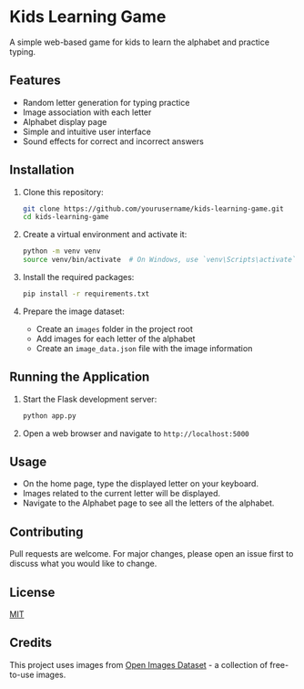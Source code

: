 # Kids Learning Game

A simple web-based game for kids to learn the alphabet and practice typing.

## Features

- Random letter generation for typing practice
- Image association with each letter
- Alphabet display page
- Simple and intuitive user interface
- Sound effects for correct and incorrect answers

## Installation

1. Clone this repository:
   ```bash
   git clone https://github.com/yourusername/kids-learning-game.git
   cd kids-learning-game
   ```

2. Create a virtual environment and activate it:
   ```bash
   python -m venv venv
   source venv/bin/activate  # On Windows, use `venv\Scripts\activate`
   ```

3. Install the required packages:
   ```bash
   pip install -r requirements.txt
   ```

4. Prepare the image dataset:
   - Create an `images` folder in the project root
   - Add images for each letter of the alphabet
   - Create an `image_data.json` file with the image information

## Running the Application

1. Start the Flask development server:
   ```bash
   python app.py
   ```

2. Open a web browser and navigate to `http://localhost:5000`

## Usage

- On the home page, type the displayed letter on your keyboard.
- Images related to the current letter will be displayed.
- Navigate to the Alphabet page to see all the letters of the alphabet.

## Contributing

Pull requests are welcome. For major changes, please open an issue first to discuss what you would like to change.

## License

[MIT](https://choosealicense.com/licenses/mit/)

## Credits

This project uses images from [Open Images Dataset](https://storage.googleapis.com/openimages/web/index.html) - a collection of free-to-use images.